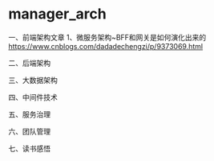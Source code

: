 # manager_arch

一、前端架构文章
1、微服务架构~BFF和网关是如何演化出来的  https://www.cnblogs.com/dadadechengzi/p/9373069.html


二、后端架构


三、大数据架构


四、中间件技术


五、服务治理


六、团队管理


七、读书感悟

